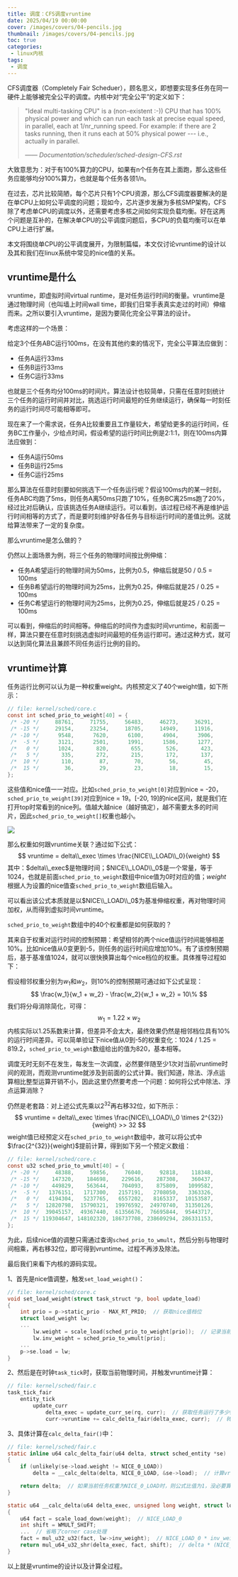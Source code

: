```yaml
---
title: 调度：CFS调度vruntime
date: 2025/04/19 00:00:00
cover: /images/covers/04-pencils.jpg
thumbnail: /images/covers/04-pencils.jpg
toc: true
categories: 
 - linux内核
tags:
 - 调度
---
```


CFS调度器（Completely Fair Scheduer），顾名思义，即想要实现多任务在同一硬件上能够被完全公平的调度。内核中对“完全公平”的定义如下：

<!-- more -->

> "Ideal multi-tasking CPU" is a (non-existent  :-)) CPU that has 100% physical power and which can run each task at precise equal speed, in parallel, each at 1/nr_running speed.  For example: if there are 2 tasks running, then it runs each at 50% physical power --- i.e., actually in parallel.
>
> *—— Documentation/scheduler/sched-design-CFS.rst*

大致意思为：对于有100%算力的CPU，如果有n个任务在其上面跑，那么这些任务应能够均分100%算力，也就是每个任务各领1/n。

在过去，芯片比较简陋，每个芯片只有1个CPU资源，那么CFS调度器要解决的是在单CPU上如何公平调度的问题；现如今，芯片逐步发展为多核SMP架构，CFS除了考虑单CPU的调度以外，还需要考虑多核之间如何实现负载均衡。好在这两个问题是互补的，在解决单CPU的公平调度问题后，多CPU的负载均衡可以在单CPU上进行扩展。

本文将围绕单CPU的公平调度展开，为限制篇幅，本文仅讨论vruntime的设计以及其和我们在linux系统中常见的nice值的关系。

## vruntime是什么

vruntime，即虚拟时间virtual runtime，是对任务运行时间的衡量。vruntime是通过物理时间（也叫墙上时间wall time，即我们日常手表真实走过的时间）伸缩而来。之所以要引入vruntime，是因为要简化完全公平算法的设计。

考虑这样的一个场景：

给定3个任务ABC运行100ms，在没有其他约束的情况下，完全公平算法应做到：

- 任务A运行33ms
- 任务B运行33ms
- 任务C运行33ms

也就是三个任务均分100ms的时间片。算法设计也较简单，只需在任意时刻统计三个任务的运行时间并对比，挑选运行时间最短的任务继续运行，确保每一时刻任务的运行时间尽可能相等即可。

现在来了一个需求说，任务A比较重要且工作量较大，希望给更多的运行时间，任务BC工作量小，少给点时间，假设希望的运行时间比例是2:1:1，则在100ms内算法应做到：

- 任务A运行50ms
- 任务B运行25ms
- 任务C运行25ms

那么算法在任意时刻要如何挑选下一个任务运行呢？假设100ms内的某一时刻，任务ABC均跑了5ms，则任务A离50ms只跑了10%，任务BC离25ms跑了20%，经过比对后确认，应该挑选任务A继续运行。可以看到，该过程已经不再是维护运行时间相等的方式了，而是要时刻维护好各任务与目标运行时间的差值比例。这就给算法带来了一定的复杂度。

那么vruntime是怎么做的？

仍然以上面场景为例，将三个任务的物理时间按比例伸缩：

- 任务A希望运行的物理时间为50ms，比例为0.5，伸缩后就是50 / 0.5 = 100ms
- 任务B希望运行的物理时间为25ms，比例为0.25，伸缩后就是25 / 0.25 = 100ms
- 任务C希望运行的物理时间为25ms，比例为0.25，伸缩后就是25 / 0.25 = 100ms

可以看到，伸缩后的时间相等。伸缩后的时间作为虚拟时间vruntime，和前面一样，算法只要在任意时刻挑选虚拟时间最短的任务运行即可。通过这种方式，就可以达到简化算法且兼顾不同任务运行比例的目的。

## vruntime计算

任务运行比例可以认为是一种权重weight。内核预定义了40个weight值，如下所示：

```c
// file: kernel/sched/core.c
const int sched_prio_to_weight[40] = {
 /* -20 */     88761,     71755,     56483,     46273,     36291,
 /* -15 */     29154,     23254,     18705,     14949,     11916,
 /* -10 */      9548,      7620,      6100,      4904,      3906,
 /*  -5 */      3121,      2501,      1991,      1586,      1277,
 /*   0 */      1024,       820,       655,       526,       423,
 /*   5 */       335,       272,       215,       172,       137,
 /*  10 */       110,        87,        70,        56,        45,
 /*  15 */        36,        29,        23,        18,        15,
};
```

这些值和nice值一一对应。比如`sched_prio_to_weight[0]`对应到nice = -20，`sched_prio_to_weight[39]`对应到nice = 19。[-20, 19]的nice区间，就是我们在打开top时常看到的nice列。值越大越nice（越好搞定），越不需要太多的时间片，因此`sched_prio_to_weight[]`权重也越小。

![](/images/调度：CFS调度vruntime/image-20250419202916459.png)

那么权重如何跟vruntime关联？通过如下公式：
$$
vruntime = delta\\_exec \times \frac{NICE\\_LOAD\\_0}{weight}
$$
其中：$delta\\_exec$是物理时间；$NICE\\_LOAD\\_0$是一个常量，等于1024，也就是前面`sched_prio_to_weight`数组中nice值为0时对应的值；$weight$根据人为设置的nice值查`sched_prio_to_weight`数组后输入。

可以看出该公式本质就是以$NICE\\_LOAD\\_0$为基准伸缩权重，再对物理时间加权，从而得到虚拟时间vruntime。

`sched_prio_to_weight`数组中的40个权重都是如何获取的？

其来自于权重对运行时间的控制预期：希望相邻的两个nice值运行时间能够相差10%。比如nice值从0变更到-5，则任务的运行时间应增加10%。有了该控制预期后，基于基准值1024，就可以很快换算出每个nice档位的权重。具体推导过程如下：

假设相邻权重分别为$w_1$和$w_2$，则10%的控制预期可通过如下公式呈现：
$$
\frac{w_1}{w_1 + w_2} - \frac{w_2}{w_1 + w_2} = 10\%
$$
我们将分母消除简化，可得：
$$
w_1 = 1.22\times w_2
$$
内核实际以1.25系数来计算，但差异不会太大，最终效果仍然是相邻档位具有10%的运行时间差异。可以简单验证下nice值从0到-5的权重变化：1024 / 1.25 = 819.2，`sched_prio_to_weight`数组给出的值为820，基本相等。

调度无时无刻不在发生，每发生一次调度，必然要伴随至少1次对当前vruntime时间的观测，而观测vruntime就涉及到前面的公式计算。我们知道，除法、浮点运算相比整型运算开销不小，因此这里仍然要考虑一个问题：如何将公式中除法、浮点运算消除？

仍然是老套路：对上述公式先乘以$2^{32}$再右移32位，如下所示：
$$
vruntime = delta\\_exec \times \frac{NICE\\_LOAD\\_0 \times 2^{32}}{weight} >> 32
$$
weight值已经预定义在`sched_prio_to_weight`数组中，故可以将公式中$\frac{2^{32}}{weight}$提前计算，得到如下另一个预定义数组：

```c
// file: kernel/sched/core.c
const u32 sched_prio_to_wmult[40] = {
 /* -20 */     48388,     59856,     76040,     92818,    118348,
 /* -15 */    147320,    184698,    229616,    287308,    360437,
 /* -10 */    449829,    563644,    704093,    875809,   1099582,
 /*  -5 */   1376151,   1717300,   2157191,   2708050,   3363326,
 /*   0 */   4194304,   5237765,   6557202,   8165337,  10153587,
 /*   5 */  12820798,  15790321,  19976592,  24970740,  31350126,
 /*  10 */  39045157,  49367440,  61356676,  76695844,  95443717,
 /*  15 */ 119304647, 148102320, 186737708, 238609294, 286331153,
};
```

为此，后续nice值的调整只需通过查询`sched_prio_to_wmult`，然后分别与物理时间相乘，再右移32位，即可得到vruntime。过程不再涉及除法。

最后我们来看下内核的源码实现。

1、首先是nice值调整，触发`set_load_weight()`：

```c
// file: kernel/sched/core.c
void set_load_weight(struct task_struct *p, bool update_load)
{
	int prio = p->static_prio - MAX_RT_PRIO;  // 获取nice值档位
	struct load_weight lw;
	...
		lw.weight = scale_load(sched_prio_to_weight[prio]);  // 记录当前档位对应的weight
		lw.inv_weight = sched_prio_to_wmult[prio];
	...
	p->se.load = lw;
}
```

2、然后是在时钟`task_tick`时，获取当前物理时间，并触发vruntime计算：

```c
// file: kernel/sched/fair.c
task_tick_fair
    entity_tick
        update_curr
            delta_exec = update_curr_se(rq, curr);  // 获取任务运行了多少物理时间
            curr->vruntime += calc_delta_fair(delta_exec, curr);  // 转换为vruntime
```

3、具体计算在`calc_delta_fair()`中：

```c
// file: kernel/sched/fair.c
static inline u64 calc_delta_fair(u64 delta, struct sched_entity *se)
{
	if (unlikely(se->load.weight != NICE_0_LOAD))
		delta = __calc_delta(delta, NICE_0_LOAD, &se->load);  // 计算vruntime

	return delta;  // 如果当前任务权重为NICE_0_LOAD时，则公式比值为1，没必要算了，直接返回物理时间
}

static u64 __calc_delta(u64 delta_exec, unsigned long weight, struct load_weight *lw)
{
	u64 fact = scale_load_down(weight);  // NICE_LOAD_0
	int shift = WMULT_SHIFT;
	...  // 省略了corner case处理
	fact = mul_u32_u32(fact, lw->inv_weight);  // NICE_LOAD_0 * inv_weight
	return mul_u64_u32_shr(delta_exec, fact, shift);  // delta * (NICE_LOAD_0 * inv_weight) >> shift，和前面公式一致
}
```

以上就是vruntime的设计以及计算全过程。

